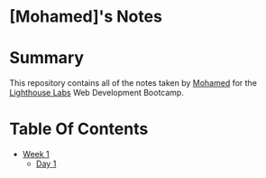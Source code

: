 # [Mohamed]'s Notes
# Summary 

This repository contains all of the notes taken by [Mohamed](https://github.com/osmanmm) for the [Lighthouse Labs](https://www.lighthouselabs.ca) Web Development Bootcamp.
# Table Of Contents
* [Week 1](/Week_1)
  * [Day 1](/Week_1/Day_1)